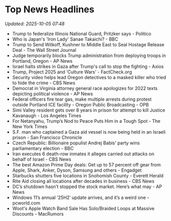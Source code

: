 # Top News Headlines

_Updated: 2025-10-05 07:48_

- Trump to federalize Illinois National Guard, Pritzker says - Politico
- Who is Japan's 'Iron Lady' Sanae Takaichi? - BBC
- Trump to Send Witkoff, Kushner to Middle East to Seal Hostage Release Deal - The Wall Street Journal
- Judge temporarily blocks Trump administration from deploying troops in Portland, Oregon - AP News
- Israel halts strikes in Gaza after Trump's call to stop the fighting - Axios
- Trump, Project 2025 and ‘Culture Wars’ - FactCheck.org
- Security video helps lead Oregon detectives to a masked killer who tried to hide the crime - CBS News
- Democrat in Virginia attorney general race apologizes for 2022 texts depicting political violence - AP News
- Federal officers fire tear gas, make multiple arrests during protest outside Portland ICE facility - Oregon Public Broadcasting - OPB
- Simi Valley resident gets over 8 years in prison for attempt to kill Justice Kavanaugh - Los Angeles Times
- For Netanyahu, Trump’s Nod to Peace Puts Him in a Tough Spot - The New York Times
- S.F. man who captained a Gaza aid vessel is now being held in an Israeli prison - San Francisco Chronicle
- Czech Republic: Billionaire populist Andrej Babis' party wins parliamentary election - BBC
- Iran executes 6 death-row inmates it alleges carried out attacks on behalf of Israel - CBS News
- The best Amazon Prime Day deals: Get up to 57 percent off gear from Apple, Shark, Anker, Dyson, Samsung and others - Engadget
- Starbucks shutters five locations in Snohomish County - Everett Herald
- Rite Aid closing all locations after decades in business - CBS News
- DC’s shutdown hasn’t stopped the stock market. Here’s what may - AP News
- Windows 11’s annual ’25H2′ update arrives, and it’s a weird one - pcworld.com
- Woot's Apple Watch Band Sale Has Solo/Braided Loops at Massive Discounts - MacRumors